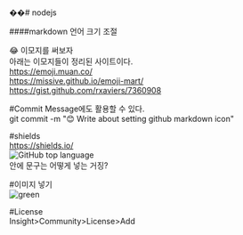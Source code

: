 ��# nodejs

####markdown 언어 크기 조절


:joy: 이모지를 써보자  
아래는 이모지들이 정리된 사이트이다.  
https://emoji.muan.co/  
https://missive.github.io/emoji-mart/  
https://gist.github.com/rxaviers/7360908  


#Commit Message에도 활용할 수 있다.  
git commit -m ":blush: Write about setting github markdown icon"


#shields  
https://shields.io/  
![GitHub top language](https://img.shields.io/github/languages/top/badges/nodejs?logoColor=yellow&style=for-the-badge)  
안에 문구는 어떻게 넣는 거징?  


#이미지 넣기  
![green](https://user-images.githubusercontent.com/47437671/74695349-0774de80-5237-11ea-8217-838b86ba0cd5.png)  


#License  
Insight>Community>License>Add  


